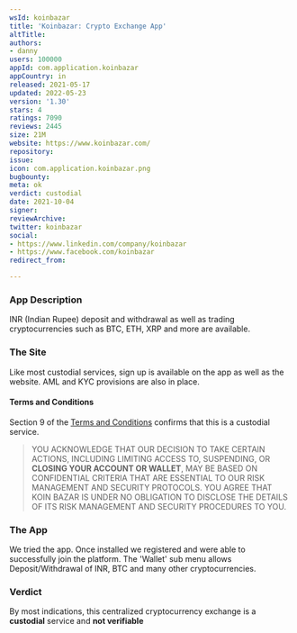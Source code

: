```yaml
---
wsId: koinbazar
title: 'Koinbazar: Crypto Exchange App'
altTitle: 
authors:
- danny
users: 100000
appId: com.application.koinbazar
appCountry: in
released: 2021-05-17
updated: 2022-05-23
version: '1.30'
stars: 4
ratings: 7090
reviews: 2445
size: 21M
website: https://www.koinbazar.com/
repository: 
issue: 
icon: com.application.koinbazar.png
bugbounty: 
meta: ok
verdict: custodial
date: 2021-10-04
signer: 
reviewArchive: 
twitter: koinbazar
social:
- https://www.linkedin.com/company/koinbazar
- https://www.facebook.com/koinbazar
redirect_from: 

---
```


### App Description

INR (Indian Rupee) deposit and withdrawal as well as trading cryptocurrencies such as BTC, ETH, XRP and more are available.

### The Site

Like most custodial services, sign up is available on the app as well as the website. AML and KYC provisions are also in place.

#### Terms and Conditions

Section 9 of the [Terms and Conditions](https://www.koinbazar.com/terms-conditions) confirms that this is a custodial service.

>YOU ACKNOWLEDGE THAT OUR DECISION TO TAKE CERTAIN ACTIONS, INCLUDING LIMITING ACCESS TO, SUSPENDING, OR **CLOSING YOUR ACCOUNT OR WALLET**, MAY BE BASED ON CONFIDENTIAL CRITERIA THAT ARE ESSENTIAL TO OUR RISK MANAGEMENT AND SECURITY PROTOCOLS. YOU AGREE THAT KOIN BAZAR IS UNDER NO OBLIGATION TO DISCLOSE THE DETAILS OF ITS RISK MANAGEMENT AND SECURITY PROCEDURES TO YOU.

### The App

We tried the app. Once installed we registered and were able to successfully join the platform. The 'Wallet' sub menu allows Deposit/Withdrawal of INR, BTC and many other cryptocurrencies.

### Verdict

By most indications, this centralized cryptocurrency exchange is a **custodial** service and **not verifiable**


